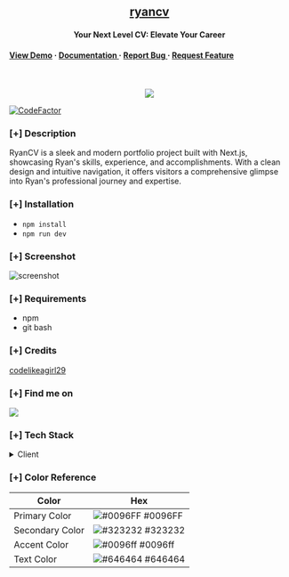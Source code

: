 <h2 align="center"><u>ryancv</u></h2>

<h4 align="center"> Your Next Level CV: Elevate Your Career </h4>

<h4> <a href=https://ryancv-psi.vercel.app/>View Demo</a> <span> · </span> <a href="https://github.com/codelikeagirl29/ryancv/blob/master/README.md"> Documentation </a> <span> · </span> <a href="https://github.com/codelikeagirl29/ryancv/issues"> Report Bug </a> <span> · </span> <a href="https://github.com/codelikeagirl29/ryancv/issues"> Request Feature </a> </h4>

<p align="center">
<br>
<br>
    <img src="https://github-readme-stats.vercel.app/api/pin/?username=codelikeagirl29&repo=ryancv&theme=synthwave">
</p>

[![CodeFactor](https://www.codefactor.io/repository/github/codelikeagirl29/ryancv/badge)](https://www.codefactor.io/repository/github/codelikeagirl29/ryancv)

### [+] Description
RyanCV is a sleek and modern portfolio project built with Next.js, showcasing Ryan's skills, experience, and accomplishments. With a clean design and intuitive navigation, it offers visitors a comprehensive glimpse into Ryan's professional journey and expertise.

### [+] Installation
 - `npm install`
 - `npm run dev`

### [+] Screenshot
![screenshot](https://res.cloudinary.com/codelikeagirl29/image/upload/v1711498459/projects/Ryan-vCard-Resume-CV-Template_gmxej3.png)

### [+] Requirements
 - npm
 - git bash

### [+] Credits
<a href="https://github.com/codelikeagirl29/ryancv">codelikeagirl29</a>

### [+] Find me on
<a href="mailto:lindseykdev@gmail.com" target="_blank"><img src="https://img.shields.io/badge/Email-lindseykdev@gmail.com-blue?style=for-the-badge&logo=gmail"></a>


### [+] Tech Stack
<details> <summary>Client</summary> <ul>
<li><a href="https://nextjs.org/docs">next.js</a></li>
<li><a href="https://react.dev/">react.js</a></li>
</ul> </details>

### [+] Color Reference
| Color | Hex |
| --------------- | ---------------------------------------------------------------- |
| Primary Color | ![#0096FF](https://via.placeholder.com/10/0096FF?text=+) #0096FF |
| Secondary Color | ![#323232](https://via.placeholder.com/10/323232?text=+) #323232 |
| Accent Color | ![#0096ff](https://via.placeholder.com/10/0096ff?text=+) #0096ff |
| Text Color | ![#646464](https://via.placeholder.com/10/646464?text=+) #646464 |
